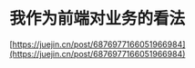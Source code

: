 # 我作为前端对业务的看法

[https://juejin.cn/post/6876977166051966984](https://juejin.cn/post/6876977166051966984)
